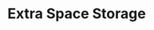 ---
title: "Extra Space Storage"
url: /charlotte/extra-space-storage-north-wendover-road/
shop: storage rental
---